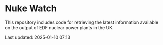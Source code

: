 # Nuke Watch

This repository includes code for retrieving the latest information available on the output of EDF nuclear power plants in the UK.

Last updated: 2025-01-10 07:13